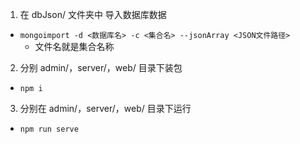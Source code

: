 1. 在 dbJson/ 文件夹中 导入数据库数据
- `mongoimport -d <数据库名> -c <集合名> --jsonArray <JSON文件路径>`
   - 文件名就是集合名称
2. 分别 admin/，server/，web/ 目录下装包
- `npm i`
3. 分别在 admin/，server/，web/ 目录下运行
- `npm run serve`
